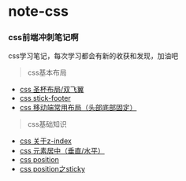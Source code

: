 # note-css
### css前端冲刺笔记啊<br>

css学习笔记，每次学习都会有新的收获和发现，加油吧

> css基本布局
* [css 圣杯布局/双飞翼](https://github.com/MrWeilian/note-css/issues/1)<br>
* [css stick-footer](https://github.com/MrWeilian/note-css/issues/2)<br>
* [css 移动端常用布局（头部底部固定）](https://github.com/MrWeilian/note-css/issues/3)<br>

> css基础知识
* [css 关于z-index](https://github.com/MrWeilian/note-css/issues/4)<br>
* [css 元素居中（垂直/水平）](https://github.com/MrWeilian/note-css/issues/5)<br>
* [css position](https://github.com/MrWeilian/note-css/issues/6)<br>
* [css position之sticky](https://github.com/MrWeilian/note-css/issues/7)<br>
